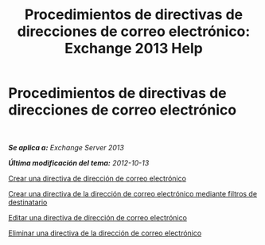 ﻿---
title: 'Procedimientos de directivas de direcciones de correo electrónico: Exchange 2013 Help'
TOCTitle: Procedimientos de directivas de direcciones de correo electrónico
ms:assetid: 7b49b51d-265e-4857-a283-4368e858f8a5
ms:mtpsurl: https://technet.microsoft.com/es-es/library/Aa998940(v=EXCHG.150)
ms:contentKeyID: 49895733
ms.date: 04/23/2018
mtps_version: v=EXCHG.150
ms.translationtype: HT
---

# Procedimientos de directivas de direcciones de correo electrónico

 

_**Se aplica a:** Exchange Server 2013_

_**Última modificación del tema:** 2012-10-13_

[Crear una directiva de dirección de correo electrónico](create-an-email-address-policy-exchange-2013-help.md)

[Crear una directiva de la dirección de correo electrónico mediante filtros de destinatario](create-an-email-address-policy-by-using-recipient-filters-exchange-2013-help.md)

[Editar una directiva de dirección de correo electrónico](edit-an-email-address-policy-exchange-2013-help.md)

[Eliminar una directiva de la dirección de correo electrónico](remove-an-email-address-policy-exchange-2013-help.md)

